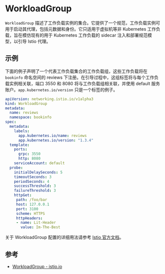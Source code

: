 # WorkloadGroup

`WorkloadGroup` 描述了工作负载实例的集合。它提供了一个规范，工作负载实例可用于启动其代理，包括元数据和身份。它只适用于虚拟机等非 Kubernetes 工作负载，旨在模仿现有的用于 Kubernetes 工作负载的 sidecar 注入和部署规范模型，以引导 Istio 代理。

## 示例

下面的例子声明了一个代表工作负载集合的工作负载组，这些工作负载将在 `bookinfo` 命名空间的 reviews 下注册。在引导过程中，这组标签将与每个工作负载实例相关联，端口 3550 和 8080 将与工作负载组相关联，并使用 default 服务账户。`app.kubernetes.io/version` 只是一个标签的例子。

```yaml
apiVersion: networking.istio.io/v1alpha3
kind: WorkloadGroup
metadata:
  name: reviews
  namespace: bookinfo
spec:
  metadata:
    labels:
      app.kubernetes.io/name: reviews
      app.kubernetes.io/version: "1.3.4"
  template:
    ports:
      grpc: 3550
      http: 8080
    serviceAccount: default
  probe:
    initialDelaySeconds: 5
    timeoutSeconds: 3
    periodSeconds: 4
    successThreshold: 3
    failureThreshold: 3
    httpGet:
     path: /foo/bar
     host: 127.0.0.1
     port: 3100
     scheme: HTTPS
     httpHeaders:
     - name: Lit-Header
       value: Im-The-Best
```

关于 WorkloadGroup 配置的详细用法请参考 [Istio 官方文档](https://istio.io/latest/docs/reference/config/networking/workload-group/)。

## 参考

- [WorkloadGroup - istio.io](https://istio.io/latest/docs/reference/config/networking/workload-group/)